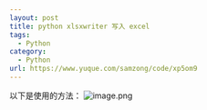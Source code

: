 ```yaml
---
layout: post
title: python xlsxwriter 写入 excel
tags:
  - Python
category:
  - Python
url: https://www.yuque.com/samzong/code/xp5om9
---
```


以下是使用的方法：
![image.png](http://ipic-typora-samzong.oss-cn-qingdao.aliyuncs.com//uPic/1611155030404-b12d4cd7-6fa1-44ca-b183-bdf1e796ebeb.png?x-oss-process=image/resize,w_960,m_lfit)
